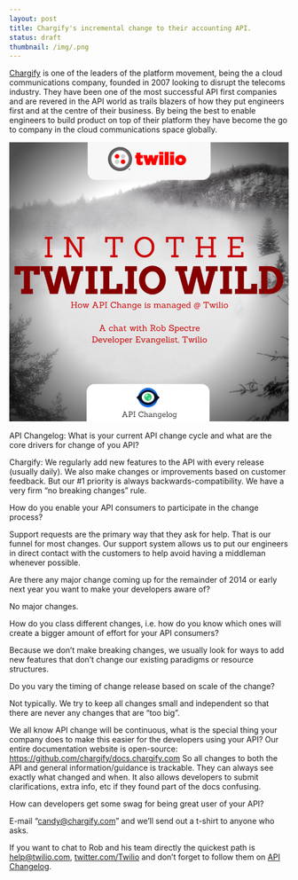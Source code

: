```yaml
---
layout: post
title: Chargify's incremental change to their accounting API.
status: draft
thumbnail: /img/.png
---
```


[Chargify](https://www.chargify.com "Chargify") is one of the leaders of the platform movement, being the a cloud communications company, founded in 2007 looking to disrupt the telecoms industry. They have been one of the most successful API first companies and are revered in the API world as trails blazers of how they put engineers first and at the centre of their business. By being the best to enable engineers to build product on top of their platform they have become the go to company in the cloud communications space globally.

![](/img/TwilioAPIChangelog.png)


API Changelog: What is your current API change cycle and what are the core drivers for change of you API?

Chargify: We regularly add new features to the API with every release (usually daily). We also make changes or improvements based on customer feedback. But our #1 priority is always backwards-compatibility.  We have a very firm “no breaking changes” rule.



How do you enable your API consumers to participate in the change process?

Support requests are the primary way that they ask for help.  That is our funnel for most changes.  Our support system allows us to put our engineers in direct contact with the customers to help avoid having a middleman whenever possible.

Are there any major change coming up for the remainder of 2014 or early next year you want to make your developers aware of?

No major changes.




How do you class different changes, i.e. how do you know which ones will create a bigger amount of effort for your API consumers?

Because we don’t make breaking changes, we usually look for ways to add new features that don’t change our existing paradigms or resource structures.

Do you vary the timing of change release based on scale of the change?

Not typically. We try to keep all changes small and independent so that there are never any changes that are “too big”.

We all know API change will be continuous, what is the special thing your company does to make this easier for the developers using your API?
Our entire documentation website is open-source:  https://github.com/chargify/docs.chargify.com
So all changes to both the API and general information/guidance is trackable. They can always see exactly what changed and when.  It also allows developers to submit clarifications, extra info, etc if they found part of the docs confusing.


How can developers get some swag for being great user of your API?

E-mail “candy@chargify.com” and we’ll send out a t-shirt to anyone who asks.
	 

If you want to chat to Rob and his team directly the quickest path is help@twilio.com, [twitter.com/Twilio](http://www.twitter.com/chargify "Chargify on Twitter") and don’t forget to follow them on [API Changelog](https://www.apichangelog.com/api/chargify "chargify On API Changelog"). 


